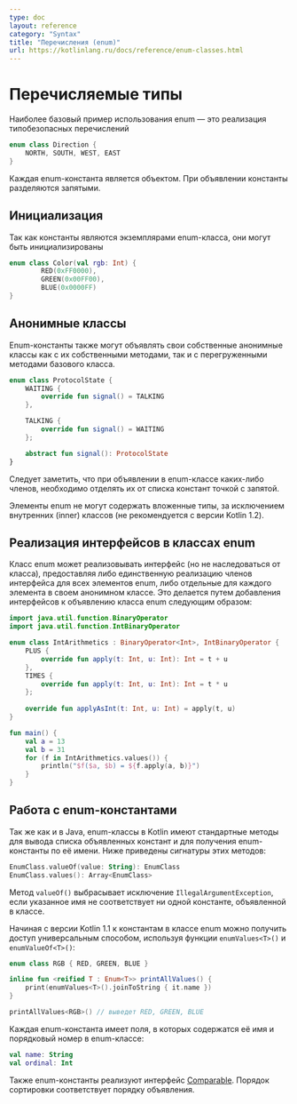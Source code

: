 ```yaml
---
type: doc
layout: reference
category: "Syntax"
title: "Перечисления (enum)"
url: https://kotlinlang.ru/docs/reference/enum-classes.html
---
```


<!--# Enum Classes-->
# Перечисляемые типы

<!--The most basic usage of enum classes is implementing type-safe enums-->
Наиболее базовый пример использования enum — это реализация типобезопасных перечислений

```kotlin
enum class Direction {
    NORTH, SOUTH, WEST, EAST
}
```

<!--Each enum constant is an object. Enum constants are separated with commas.-->
Каждая enum-константа является объектом. При объявлении константы разделяются запятыми.

<!--## Initialization-->
## Инициализация

<!--Since each enum is an instance of the enum class, they can be initialized-->
Так как константы являются экземплярами enum-класса, они могут быть инициализированы

```kotlin
enum class Color(val rgb: Int) {
        RED(0xFF0000),
        GREEN(0x00FF00),
        BLUE(0x0000FF)
}
```

<!--## Anonymous Classes-->
## Анонимные классы

<!--Enum constants can also declare their own anonymous classes with their corresponding methods, as well as overriding base methods.-->
Enum-константы также могут объявлять свои собственные анонимные классы как с их собственными методами, так и с перегруженными методами базового класса.

```kotlin
enum class ProtocolState {
    WAITING {
        override fun signal() = TALKING
    },

    TALKING {
        override fun signal() = WAITING
    };

    abstract fun signal(): ProtocolState
}
```

<!-- If the enum class defines any members, separate the enum constant definitions from the member definitions with a semicolon.-->
Следует заметить, что при объявлении в enum-классе каких-либо членов, необходимо отделять их от списка констант точкой с запятой.

<!-- Enum entries cannot contain nested types other than inner classes (deprecated in Kotlin 1.2). -->
Элементы enum не могут содержать вложенные типы, за исключением внутренних (inner) классов (не рекомендуется с версии Kotlin 1.2).

<!-- ## Implementing Interfaces in Enum Classes -->
## Реализация интерфейсов в классах enum

<!-- An enum class may implement an interface (but not derive from a class), providing either a single interface members implementation for all of the entries, or separate ones for each entry within its anonymous class. This is done by adding the interfaces to the enum class declaration as follows: -->
Класс enum может реализовывать интерфейс (но не наследоваться от класса), предоставляя либо единственную реализацию членов интерфейса для всех элементов enum, либо отдельные для каждого элемента в своем анонимном классе. Это делается путем добавления интерфейсов к объявлению класса enum следующим образом:

```kotlin
import java.util.function.BinaryOperator
import java.util.function.IntBinaryOperator

enum class IntArithmetics : BinaryOperator<Int>, IntBinaryOperator {
    PLUS {
        override fun apply(t: Int, u: Int): Int = t + u
    },
    TIMES {
        override fun apply(t: Int, u: Int): Int = t * u
    };
    
    override fun applyAsInt(t: Int, u: Int) = apply(t, u)
}

fun main() {
    val a = 13
    val b = 31
    for (f in IntArithmetics.values()) {
        println("$f($a, $b) = ${f.apply(a, b)}")
    }
}
```

<!--## Working with Enum Constants-->
## Работа с enum-константами

<!--Just like in Java, enum classes in Kotlin have synthetic methods allowing to list
the defined enum constants and to get an enum constant by its name. The signatures
of these methods are as follows (assuming the name of the enum class is `EnumClass`):-->
Так же как и в Java, enum-классы в Kotlin имеют стандартные методы для вывода списка объявленных констант и для получения enum-константы по её имени.
Ниже приведены сигнатуры этих методов: 

```kotlin
EnumClass.valueOf(value: String): EnumClass
EnumClass.values(): Array<EnumClass>
```

<!--The `valueOf()` method throws an `IllegalArgumentException` if the specified name does
not match any of the enum constants defined in the class.-->
Метод `valueOf()` выбрасывает исключение `IllegalArgumentException`, если указанное имя не соответствует ни одной константе, объявленной в классе.

<!--Since Kotlin 1.1, it's possible to access the constants in an enum class in a generic way, using
the `enumValues<T>()` and `enumValueOf<T>()` functions:-->
Начиная с версии Kotlin 1.1 к константам в классе enum можно получить доступ универсальным способом, используя функции `enumValues<T>()` и `enumValueOf<T>()`:

```kotlin
enum class RGB { RED, GREEN, BLUE }

inline fun <reified T : Enum<T>> printAllValues() {
    print(enumValues<T>().joinToString { it.name })
}

printAllValues<RGB>() // выведет RED, GREEN, BLUE
```

<!--Every enum constant has properties to obtain its name and position in the enum class declaration:-->
Каждая enum-константа имеет поля, в которых содержатся её имя и порядковый номер в enum-классе:

```kotlin
val name: String
val ordinal: Int
```

<!--The enum constants also implement the [Comparable](/api/latest/jvm/stdlib/kotlin/-comparable/index.html) interface, with the natural order being the order in which they are defined in the enum class.-->
Также enum-константы реализуют интерфейс [Comparable](http://kotlinlang.org/api/latest/jvm/stdlib/kotlin/-comparable/index.html). Порядок сортировки соответствует порядку объявления.
